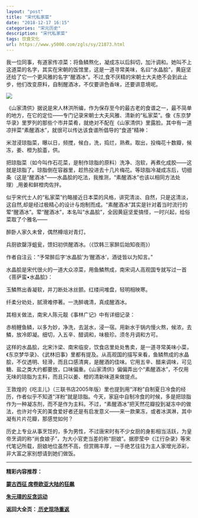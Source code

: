 ```yaml
---
layout: "post"
title: "宋代私家菜"
date: "2018-12-17 16:15"
categories: "宋元历史"
description: "宋代私家菜"
tags: 饮食文化
url: https://www.y5000.com/zgls/sy/21873.html
---
```






我一位同事，有道家传凉菜：将鱼鳞熬化，凝成冻以后斜切，加汁调和。她叫不上这道菜的名字，其实在宋朝的饭馆里，这是一道寻常美味，名曰“水晶脍”，黄庭坚还给了它一个更风雅的名字“醒酒冰”。不过,食不厌精的宋朝士大夫绝不会到此止步，他们改变原料，自制醒酒冰，不仅要讲色香味，还要讲意境呢。

![](https://img.y5000.com/uploads/allimg/170525/11-1F525105S4O8.jpg)

《山家清供》据说是宋人林洪所编，作为保存至今的最古老的食谱之一，最不简单的地方，在它的定位——专门记录宋朝士大夫风雅、清新的“私家菜”。像《东京梦华录》里罗列的那些个市井菜肴，就绝对不配在《山家清供》里露脸。其中有一道凉拌菜“素醒酒冰”，就很可以传达该食谱所倡导的“食道”精神：

米泔浸琼脂菜，曝以日，频搅，候白，洗，捣烂，熟煮。取出，投梅花十数瓣，候冻，姜、橙为脍齑，供。

把琼脂菜（如今叫作石花菜，是制作琼脂的原料）洗净、泡软，再煮化成胶——这就是琼脂了。琼脂倒在容器里，趁热投进去十几片梅花。等琼脂冷凝成冻后，切细条（这是“醒酒冰”——水晶脍的吃法，我推测，“素醒酒冰”也该以相同方法处理）,用姜和鲜橙肉佐拌。

似乎宋代士人的“私家菜”约略接近日本菜的风格，讲究清淡、自然，只是这清淡，这自然,却是经过极精心的设计与炮制而成。“素醒酒冰”其实是针对着当时流行的荤“醒酒冰”。荤“醒酒冰”，本名叫“水晶脍”，全因黄庭坚爱搞怪，一时兴起，给俗菜取了个雅名——

醉卧人家久未曾，偶然樽俎对青灯。

兵厨欲罄浮蛆瓮，馈妇初供醒酒冰。（《饮韩三家醉后始知夜雨》）

作者自注云：“予常醉后字‘水晶脍’为‘醒酒冰’，酒徒皆以为知言。”

水晶脍是宋代很火的一道大众凉菜，用鱼鱗熬成，南宋词人高观国专就写过一首《菩萨蛮•水晶脍》：

玉鱗熬出香凝软，并刀断处冰丝颤。红缕间堆盘，轻明相映寒。

纤柔分劝处，腻滑难停著。一洗醉魂清，真成醒酒冰。

其相关做法，南宋人陈元靓《事林广记》中有详细记录：

赤梢鲤鱼鳞，以多为妙，净洗，去涎水，浸一宿。用新水于锅内慢火熬，候浓，去鱗，放冷即凝。细切，入五辛、醋调和，味极珍。须冬月调和方可。

这样的水晶脍，北宋汴梁、南宋临安，饮食店里处处售卖，是一道寻常美味小菜，《东京梦华录》、《武林旧事》里都有提及。从高观国的描写来看，鱼鳞熬成的水晶脍，不仅透明、轻滑，而且口感清爽，是醒酒的佳味。它用五辛、醋来调味，可见糖、盐之类大约都要放，口味偏重。《山家清供》偏偏弄出个“素醒酒冰”，不仅用无味的琼脂为主料，而且只以姜、橙的清新味道来做提点。

王敦煌的《吃主儿》（三联书店2005年版）里也提到用“洋粉”自制夏日冷食的经历，作者似乎不知道“洋粉”就是琼脂。今天，家庭中自制冷食的时候，多是把琼脂作为一种凝冻剂，而不是作为主料。不过，“素醒酒冰”把天然花瓣投到凝冻中的做法，也许对今天的美食爱好者还是有启发意义——来一款果冻，或者冰淇淋，其中凝有片片花瓣，那感觉如何？

历史上专业从事烹饪的，多为男性，不过唐宋时有不少女厨的身影相当活跃，为皇帝烹调的称“尚食娘子”，为大小官吏当差的称“厨娘”。据廖莹中《江行杂录》等宋代笔记所载，厨娘地位虽然不高，但赏赐丰厚，一手绝艺往往为主人家增光添彩，非大富之家别想请到她们做饭。

* * *

**精彩内容推荐：**

**[蒙古西征 席卷欧亚大陆的狂飙](https://www.y5000.com/zgls/sy/21874.html)**

**[朱元璋的反贪运动](https://www.y5000.com/zgls/mq/21875.html)**

**返回大全页：[ 历史现场重返](https://www.y5000.com/zgls/21935.html)**
